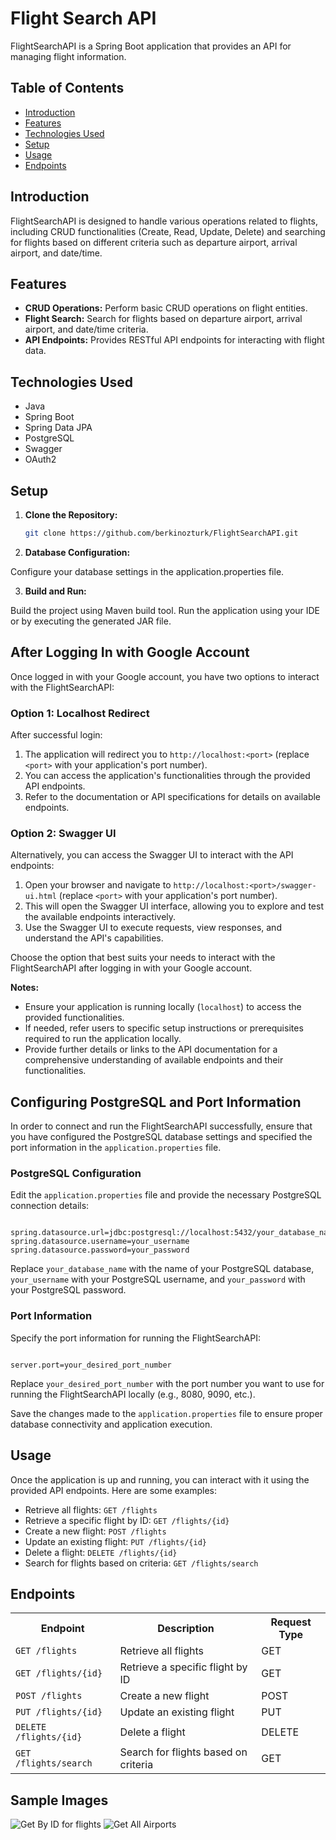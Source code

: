 # Flight Search API

FlightSearchAPI is a Spring Boot application that provides an API for managing flight information.

## Table of Contents

- [Introduction](#introduction)
- [Features](#features)
- [Technologies Used](#technologies-used)
- [Setup](#setup)
- [Usage](#usage)
- [Endpoints](#endpoints)


## Introduction

FlightSearchAPI is designed to handle various operations related to flights, including CRUD functionalities (Create, Read, Update, Delete) and searching for flights based on different criteria such as departure airport, arrival airport, and date/time.

## Features

- **CRUD Operations:** Perform basic CRUD operations on flight entities.
- **Flight Search:** Search for flights based on departure airport, arrival airport, and date/time criteria.
- **API Endpoints:** Provides RESTful API endpoints for interacting with flight data.

## Technologies Used

- Java
- Spring Boot
- Spring Data JPA
- PostgreSQL 
- Swagger
- OAuth2

## Setup

1. **Clone the Repository:**

   ```bash
   git clone https://github.com/berkinozturk/FlightSearchAPI.git


2. **Database Configuration:**

Configure your database settings in the application.properties file.

3. **Build and Run:**

Build the project using Maven build tool.
Run the application using your IDE or by executing the generated JAR file.

<h2>After Logging In with Google Account</h2>

<p>Once logged in with your Google account, you have two options to interact with the FlightSearchAPI:</p>

<h3>Option 1: Localhost Redirect</h3>

<p>After successful login:</p>
<ol>
  <li>The application will redirect you to <code>http://localhost:&lt;port&gt;</code> (replace <code>&lt;port&gt;</code> with your application's port number).</li>
  <li>You can access the application's functionalities through the provided API endpoints.</li>
  <li>Refer to the documentation or API specifications for details on available endpoints.</li>
</ol>

<h3>Option 2: Swagger UI</h3>

<p>Alternatively, you can access the Swagger UI to interact with the API endpoints:</p>
<ol>
  <li>Open your browser and navigate to <code>http://localhost:&lt;port&gt;/swagger-ui.html</code> (replace <code>&lt;port&gt;</code> with your application's port number).</li>
  <li>This will open the Swagger UI interface, allowing you to explore and test the available endpoints interactively.</li>
  <li>Use the Swagger UI to execute requests, view responses, and understand the API's capabilities.</li>
</ol>

<p>Choose the option that best suits your needs to interact with the FlightSearchAPI after logging in with your Google account.</p>

<p><strong>Notes:</strong></p>
<ul>
  <li>Ensure your application is running locally (<code>localhost</code>) to access the provided functionalities.</li>
  <li>If needed, refer users to specific setup instructions or prerequisites required to run the application locally.</li>
  <li>Provide further details or links to the API documentation for a comprehensive understanding of available endpoints and their functionalities.</li>
</ul>

<h2>Configuring PostgreSQL and Port Information</h2>

<p>In order to connect and run the FlightSearchAPI successfully, ensure that you have configured the PostgreSQL database settings and specified the port information in the <code>application.properties</code> file.</p>

<h3>PostgreSQL Configuration</h3>

<p>Edit the <code>application.properties</code> file and provide the necessary PostgreSQL connection details:</p>

<pre><code>
spring.datasource.url=jdbc:postgresql://localhost:5432/your_database_name
spring.datasource.username=your_username
spring.datasource.password=your_password
</code></pre>

<p>Replace <code>your_database_name</code> with the name of your PostgreSQL database, <code>your_username</code> with your PostgreSQL username, and <code>your_password</code> with your PostgreSQL password.</p>

<h3>Port Information</h3>

<p>Specify the port information for running the FlightSearchAPI:</p>

<pre><code>
server.port=your_desired_port_number
</code></pre>

<p>Replace <code>your_desired_port_number</code> with the port number you want to use for running the FlightSearchAPI locally (e.g., 8080, 9090, etc.).</p>

<p>Save the changes made to the <code>application.properties</code> file to ensure proper database connectivity and application execution.</p>



## Usage

<p>Once the application is up and running, you can interact with it using the provided API endpoints. Here are some examples:</p>

<ul>
  <li>Retrieve all flights: <code>GET /flights</code></li>
  <li>Retrieve a specific flight by ID: <code>GET /flights/{id}</code></li>
  <li>Create a new flight: <code>POST /flights</code></li>
  <li>Update an existing flight: <code>PUT /flights/{id}</code></li>
  <li>Delete a flight: <code>DELETE /flights/{id}</code></li>
  <li>Search for flights based on criteria: <code>GET /flights/search</code></li>
</ul>

## Endpoints

<table>
  <tr>
    <th>Endpoint</th>
    <th>Description</th>
    <th>Request Type</th>
  </tr>
  <tr>
    <td><code>GET /flights</code></td>
    <td>Retrieve all flights</td>
    <td>GET</td>
  </tr>
  <tr>
    <td><code>GET /flights/{id}</code></td>
    <td>Retrieve a specific flight by ID</td>
    <td>GET</td>
  </tr>
  <tr>
    <td><code>POST /flights</code></td>
    <td>Create a new flight</td>
    <td>POST</td>
  </tr>
  <tr>
    <td><code>PUT /flights/{id}</code></td>
    <td>Update an existing flight</td>
    <td>PUT</td>
  </tr>
  <tr>
    <td><code>DELETE /flights/{id}</code></td>
    <td>Delete a flight</td>
    <td>DELETE</td>
  </tr>
  <tr>
    <td><code>GET /flights/search</code></td>
    <td>Search for flights based on criteria</td>
    <td>GET</td>
  </tr>
</table>


## Sample Images
![Get By ID for flights](images/image1.jpeg)
![Get All Airports](images/image2.jpeg)

